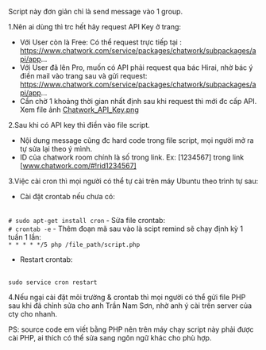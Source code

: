 Script này đơn giản chỉ là send message vào 1 group.

1.Nên ai dùng thì trc hết hãy request API Key ở trang: 
- Với User còn là Free: Có thể request trực tiếp tại : https://www.chatwork.com/service/packages/chatwork/subpackages/api/app...
- Với User đã lên Pro, muốn có API phải request qua bác Hirai, nhờ bác ý điền mail vào trang sau và gửi request: https://www.chatwork.com/service/packages/chatwork/subpackages/api/app...
- Cần chờ 1 khoảng thời gian nhất định sau khi request thì mới đc cấp API.
Xem file ảnh <a href="https://github.com/nguyenvanvuong/reminder_bot/blob/master/Chatwork_API_Key.png" title="API">Chatwork_API_Key.png</a>

2.Sau khi có API key thì điền vào file script. 
- Nội dung message cũng đc hard code trong file script, mọi người mở ra tự sửa lại theo ý mình.
- ID của chatwork room chính là số trong link. Ex: [1234567] trong link [www.chatwork.com/#!rid1234567]

3.Việc cài cron thì mọi người có thể tự cài trên máy Ubuntu theo trình tự sau:
- Cài đặt crontab nếu chưa có:
<br />
<code># sudo apt-get install cron</code>
- Sửa file crontab:
<br />
<code># crontab -e</code>
- Thêm đoạn mã sau vào là scipt remind sẽ chạy định kỳ 1 tuần 1 lần:
<br />
<code>* * * * */5 php /file_path/script.php</code>

- Restart crontab:
<br />
<code>sudo service cron restart</code>

4.Nếu ngại cài đặt môi trường & crontab thì mọi người có thể gửi file PHP sau khi đã chỉnh sửa cho anh Trần Nam Sơn, nhờ anh ý cài trên server của cty cho nhanh.

PS: source code em viết bằng PHP nên trên máy chạy script này phải được cài PHP, ai thích có thể sửa sang ngôn ngữ khác cho phù hợp.
